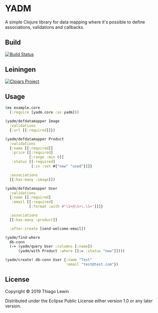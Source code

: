 # YADM

A simple Clojure library for data mapping where it's possible to define associations, validations and callbacks.

## Build

[![Build Status](https://travis-ci.com/tlewin/yadm.svg?branch=master)](https://travis-ci.org/tlewin/yadm)

## Leiningen

[![Clojars Project](https://img.shields.io/clojars/v/yadm.svg)](https://clojars.org/yadm)

## Usage

```clojure
(ns example.core
  (:require [yadm.core :as yadm]))

(yadm/defdatamapper Image
  :validations
  {:url [[:required]]})

(yadm/defdatamapper Product
  :validations
  {:name [[:required]]
   :price [[:required]
           [:range :min 0]]
   :status [[:required]
            [:in :set #{"new" "used"}]]}

  :associations
  [[:has-many :image]])

(yadm/defdatamapper User
  :validations
  {:name [[:required]
   :email [[:required]
           [:format :with #"\S+@\S+\.\S+"]]]}

  :associations
  [[:has-many :product]]

  :after-create [send-welcome-email])

(yadm/find-where
  db-conn
  (-> (yadm/query User :columns [:name])
      (yadm/with Product :where [[:= :status "new"]])))

(yadm/create! db-conn User {:name "Test"
                            :email "test@test.com"})
```

## License

Copyright © 2019 Thiago Lewin

Distributed under the Eclipse Public License either version 1.0 or any later version.
